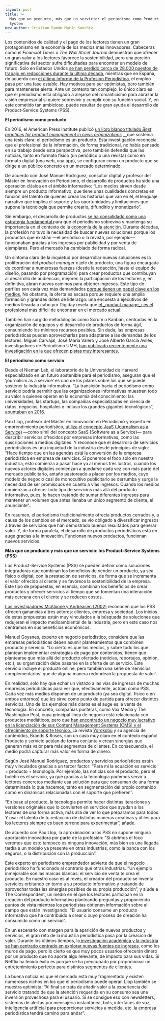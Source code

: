 ```yaml
---
layout: post
title: >-
  Más que un producto, más que un servicio: el periodismo como Product-Service
  System
new_author: Cristian Ramón Marín Sanchiz
---
```

Los contenidos de calidad y el pago de los lectores tienen un gran protagonismo en la economía de los medios más innovadores. Cabeceras como el _Financial Times_ o _The Wall Street Journal_ demuestran que ofrecer un gran valor a los lectores favorece la sostenibilidad, pero una porción significativa del sector sufre dificultades para encontrar un modelo de futuro. Solo en Estados Unidos [se han perdido cerca de 28.000 puestos de trabajo en redacciones durante la última década](https://www.pewresearch.org/fact-tank/2019/07/09/u-s-newsroom-employment-has-dropped-by-a-quarter-since-2008/), mientras que en España, de acuerdo con [el último Informe de la Profesión Periodística](https://www.apmadrid.es/wp-content/uploads/2019/03/La-mujer-en-el-periodismo-Informe-2018.pdf), el empleo pasa por una fase estable. Hay motivos para ser optimistas, pero también para mantenerse alerta. Ante un contexto tan complejo, lo único claro es que el periodismo está obligado a alejarse del romanticismo para abrazar la visión empresarial si quiere sobrevivir y cumplir con su función social. Y, en este cometido tan ambicioso, puede resultar de gran ayuda el desarrollo de Product-Service Systems (PSS). 

**El periodismo como producto**

En 2016, el American Press Institute publicó [un libro blanco titulado _Best practices for product management in news organizations_](https://www.americanpressinstitute.org/publications/reports/white-papers/product-management-best-practices/single-page/) __que sostenía una tesis clara: el periodismo es un producto. Esta investigación reconocía que el profesional de la información, de forma tradicional, no había pensado en su trabajo desde esta perspectiva, pero también defendía que las noticias, tanto en formato físico (un periódico o una revista) como en formato digital (una web, una app), se configuran como un producto que se dirige a un público concreto en un mercado determinado. 

De acuerdo con José Manuel Rodríguez, consultor digital y profesor del Máster en Innovación en Periodismo, el desarrollo de productos ha sido una operación clásica en el ámbito informativo: “Los medios sirven desde siempre un producto informativo, que tiene unas cualidades concretas en función del talento de quienes crean las historias que van en él, el lenguaje narrativo que implica el soporte y las oportunidades y limitaciones que supone la tecnología que permite crearlo, difundirlo y monetizarlo”.

Sin embargo, el desarrollo de productos [se ha consolidado como una estrategia fundamental ](https://www.journalism.co.uk/news/why-journalists-should-be-more-involved-in-product-development-in-the-newsroom/s2/a628668/)para que el periodismo sobreviva y mantenga su importancia en el contexto de la [economía de la atención](https://mip.umh.es/blog/2019/03/31/apple-news-no-futuro-periodismo/). Durante décadas, la profesión no tuvo la necesidad de buscar nuevas soluciones porque los productos que existían ―el periódico o la revista, por ejemplo― funcionaban gracias a los ingresos por publicidad y por venta de ejemplares. Pero el mercado ha cambiado de forma radical.

Un síntoma claro de la inquietud por desarrollar nuevas soluciones es la proliferación del _product manager_ o jefe de producto, una figura encargada de coordinar a numerosas fuerzas (desde la redacción, hasta el equipo de diseño, pasando por programación) para crear productos que contribuyan al desarrollo de audiencias, mejoren la participación de los lectores y, en definitiva, abran nuevos caminos para obtener ingresos. Este tipo de perfiles son cada vez más demandados [porque tienen un papel clave en los medios.](https://dircomfidencial.com/medios/el-jefe-de-producto-el-nuevo-mirlo-blanco-de-los-medios-20191022-0403/) No obstante, la oferta es escasa porque requiere una amplia formación y grandes dotes de liderazgo: una encuesta a ejecutivos de medios llevada a cabo por Digiday revela que [el _product manage_r es el profesional más difícil de encontrar en el mercado actual. ](https://digiday.com/media/digiday-research-publishers-trouble-hiring-product-roles/)

También han surgido metodologías como Scrum o Kanban, centradas en la organización de equipos y el desarrollo de productos de forma ágil, consumiendo los mínimos recursos posibles. Sin duda, las empresas periodísticas pueden aprovecharlas para adaptarse a las demandas de los lectores. Miguel Carvajal, José María Valero y José Alberto García Avilés, investigadores de Periodismo UMH, [han publicado recientemente una investigación en la que ofrecen pistas muy interesantes.](https://recyt.fecyt.es/index.php/EPI/article/view/epi.2019.sep.14)

**El periodismo como servicio**

Desde el Nieman Lab, el laboratorio de la Universidad de Harvard especializado en un futuro sostenible para el periodismo, aseguran que el ‘journalism as a service’ es uno de los pilares sobre los que se puede sostener la industria informativa. “La transición hacia el periodismo como servicio podría permitir que las organizaciones informativas muestren todo su valor a quienes operan en la economía del conocimiento: las universidades, las startups, las compañías especializadas en ciencia de datos, negocios, hospitales e incluso los grandes gigantes tecnológicos”,[ apuntaban en 2016.](https://www.niemanlab.org/2016/12/journalism-as-a-service/)

Pau Llop, profesor del Máster en Innovación en Periodismo y experto en emprendimiento periodístico, [utiliza el concepto JaaS (Journalism as a Service)](https://paullop.es/jaas-journalism-as-a-service/) —como símil del concepto SaaS (Software as a Service)— para describir servicios ofrecidos por empresas informativas, como las suscripciones a medios digitales. Y reconoce que el desarrollo de servicios periodísticos es una inquietud de la industria desde principios de siglo: “Hace tiempo que en las agendas está la conversión de la empresa periodística en empresa de servicios. Si ponemos el foco solo en nuestra industria, esto comienza a pasar hace ya al menos tres lustros, cuando los nuevos actores digitales comienzan a quedarse cada vez con más parte del mercado publicitario, antaño pastoreado a placer por los medios, cuyo modelo de negocio casi de monocultivo publicitario se derrumba y surge la necesidad de ser promiscuos en cuanto a vías ingresos. Cuando los medios comienzan a ofrecer todo tipo de servicios más allá del producto informativo, pues, lo hacen tratando de sumar diferentes ingresos para mantener un volumen que antes llenaba un único segmento de cliente, el anunciante”..

En resumen, el periodismo tradicionalmente ofrecía productos cerrados y, a causa de los cambios en el mercado, se vio obligado a diversificar ingresos a través de servicios que han demostrado buenos resultados para generar valor. Y, de forma paralela, el desarrollo de productos periodísticos está en auge gracias a la innovación. Funcionan nuevos productos, funcionan nuevos servicios.

**Más que un producto y más que un servicio: los Product-Service Systems (PSS)**

Los Product-Service Systems (PSS) se pueden definir como soluciones integradoras que combinan los beneficios de vender un producto, ya sea físico o digital, con la prestación de servicios, de forma que se incrementa el valor ofrecido al cliente y se favorece la sostenibilidad de la empresa. Este tipo de propuestas, en esencia, combinan los beneficios de crear productos y ofrecer servicios al tiempo que se fomentan una interacción más cercana con el cliente y se reducen costes. 

[Los investigadores McAloone y Andreasen (2002)](https://www.researchgate.net/publication/251843267_Defining_Product_Service_Systems) reconocen que los PSS ofrecen ganancias a tres actores: clientes, empresa y sociedad. Los inicios de estas propuestas están muy vinculados a la búsqueda de soluciones que redujeran el impacto medioambiental de la industria, pero en este caso nos centramos en sus beneficios económicos.

Manuel Goyanes, experto en negocio periodístico, considera que las empresas periodísticas deben asumir planteamientos que combinen producto y servicio: “Lo cierto es que los medios, y sobre todo los que plantean implementar estrategias de pago por contenidos, tienen que plantearse que más allá del producto ofertado (noticias, reportajes, opinión, etc.), su organización debe basarse en la oferta de un servicio. Este servicio incluye el producto online, pero también una serie de ‘servicios complementarios’ que de alguna manera redondean la propuesta de valor’. 

En realidad, solo hay que echar un vistazo a las vías de ingresos de muchas empresas periodísticas para ver que, efectivamente, actúan como PSS. Cada vez más medios disponen de un producto (ya sea digital, físico o en ambos entornos) que les sirve como punto de partida para ofrecer distintos servicios. Uno de los ejemplos más claros es el auge es la venta de tecnología. En concreto, compañías punteras, como Vox Media y The Washington Post, cuya principal línea de negocio está relacionada con productos mediáticos, pero que [han encontrado un negocio muy lucrativo en la licenciación de sus Content Management Systems (CMS) y el ofrecimiento de soporte técnico. ](https://www.xataka.com/servicios/negocio-grandes-medios-comunicacion-vender-tecnologia-a-otros-medios)La revista [Yorokobu](https://www.yorokobu.es/) y su agencia de contenidos, Brands & Roses, son un caso muy claro en el contexto español. Producto y servicio actúan de forma conjunta y crean sinergias que generan más valor para más segmentos de clientes. En consecuencia, el medio podrá capturar más valor en forma de dinero.

Según José Manuel Rodríguez, productos y servicios periodísticos están muy vinculados gracias a un tercer factor: “Para mí la ecuación es servicio = producto + tecnología. Por ejemplo, las noticias son el producto, pero el boletín es el servicio, ya que gracias a la tecnología podemos servir a lectores concretos mediante esa solución para que consuman de una forma determinada lo que hacemos, tanto en segmentación del propio contenido como en dinámicas relacionadas con el soporte que prefieren”.

“En base al producto, la tecnología permite hacer distintas iteraciones y versiones originales que lo convierten en servicios que ayudan a los lectores de una forma activa, más allá de ver lo que preparamos para todos. Y usar el talento de tu redacción de distintas maneras creativas y útiles para los lectores siempre es buen terreno para experimentar”, añade. 

De acuerdo con Pau Llop, la aproximación a los PSS no supone ninguna aportación innovadora por parte de la profesión: “Si abrimos el foco veremos que esto tampoco es ninguna innovación, más bien es una llegada tardía a un modelo ya presente en otras industrias, como la banca con los seguros, o la distribución con la producción”. 

Este experto en periodismo emprendedor advierte de que el negocio periodístico ha funcionado al contrario que otras industrias. “Un ejemplo inmejorable son las marcas blancas: el servicio de venta te crea el producto. En nuestro caso es al revés, el creador del producto se inventa servicios orbitando en torno a su producto informativo y tratando de aprovechar todas las sinergias posibles de su propia producción”, y alude a The Correspondent, un medio en el que los lectores participan en la creación del producto informativo planteando preguntas y proponiendo puntos de vista mientras los periodistas obtienen información sobre el campo que están investigando: “El usuario consume un producto informativo que ha contribuido a crear o cuyo proceso de creación ha consumido como un servicio”.

En un escenario con margen para la aparición de nuevos productos y servicios, el gran reto de la industria periodística pasa por la creación de valor. Durante los últimos tiempos, la[ investigación académica y la industria se han centrado centrado en explorar nuevas fuentes de ingresos](http://journals.sfu.ca/indexcomunicacion/index.php/indexcomunicacion/article/view/525), como los muros de pago, pero lo cierto es que muy pocos usuarios ofrecerán dinero por un producto que no aporte algo relevante, de impacto para sus vidas. Si Netflix ha tenido éxito es porque se ha preocupado por proporcionar un entretenimiento perfecto para distintos segmentos de clientes.

La buena noticia es que el mercado está muy fragmentado y existen numerosos nichos en los que el periodismo puede operar. Llop también se muestra optimista: “Al final se trata de añadir valor a la experiencia del servicio tratando de que la atención requerida en su consumo sea una inversión provechosa para el usuario. Si se consigue eso con newsletters, sistemas de alertas por mensajería instantánea, bots, interfaces de voz, inteligencia artificial para proporcionar servicios a medida, etc. la empresa periodística tendrá camino para andar”.
